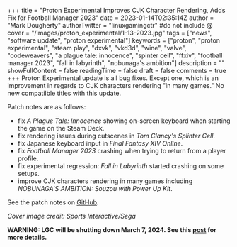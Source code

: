 +++
title = "Proton Experimental Improves CJK Character Rendering, Adds Fix for Football Manager 2023"
date = 2023-01-14T02:35:14Z
author = "Mark Dougherty"
authorTwitter = "linuxgamingctr" #do not include @
cover = "/images/proton_experimental/1-13-2023.jpg"
tags = ["news", "software update", "proton experimental"]
keywords = ["proton", "proton experimental", "steam play", "dxvk", "vkd3d", "wine", "valve", "codeweavers", "a plague tale: innocence", "spinter cell", "ffxiv", "football manager 2023", "fall in labyrinth", "nobunaga's ambition"]
description = ""
showFullContent = false
readingTime = false
draft = false
comments = true
+++
Proton Experimental update is all bug fixes. Except one, which is an improvement in regards to CJK characters rendering "in many games." No new compatilble titles with this update.

Patch notes are as follows:
- fix *A Plague Tale: Innocence* showing on-screen keyboard when starting the game on the Steam Deck.
- fix rendering issues during cutscenes in *Tom Clancy's Splinter Cell*.
- fix Japanese keyboard input in *Final Fantasy XIV Online*.
- fix *Football Manager 2023* crashing when trying to return from a player profile.
- fix experimental regression: *Fall in Labyrinth* started crashing on some setups.
- improve CJK characters rendering in many games including *NOBUNAGA'S AMBITION: Souzou with Power Up Kit*.

See the patch notes on [GitHub](https://github.com/ValveSoftware/Proton/wiki/Changelog).

*Cover image credit: Sports Interactive/Sega*

**WARNING: LGC will be shutting down March 7, 2024. See this [post](https://linuxgamingcentral.com/posts/the-end-of-lgc/) for more details.**
